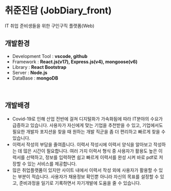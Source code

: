 # 취준진담 (JobDiary_front)
IT 취업 준비생들을 위한 구인구직 플랫폼(Web)
<br/>
## 개발환경
* Development Tool : **vscode, github**
* Framework : **React.js(v17), Express.js(v4), mongoose(v6)**
* Library : **React Bootstrap**
* Server : **Node.js**
* DataBase : **mongoDB**
<br/>

## 개발배경
* Covid-19로 인해 산업 전반에 걸쳐 디지털화가 가속화됨에 따라 IT분야의 수요가 급증하고 있습니다. 사용자가 자신에게 맞는 기업을 추천받을 수 있고, 기업에서도 필요한 개발자 포지션을 찾을 때 원하는 개발 직군을 좀 더 편리하고 빠르게 찾을 수 있습니다.
* 이력서 작성의 부담을 줄여줍니다. 이력서 작성시에 이력서 양식을 알아보고 작성하는 데 많은 시간이 필요합니다. 여러 가지 이력서 형식 중 사용자가 활용도 높은 이력서를 선택하고, 정보를 입력하면 쉽고 빠르게 이력서를 완성 시켜 바로 pdf로 저장할 수 있는 서비스를 제공합니다.
* 많은 취업플랫폼이 있지만 사이트 내에서 이력서 작성 외에 사용자가 활용할 수 있는 부분이 적습니다. 사용자가 채용정보 확인뿐 아니라 자신의 목표를 설정할 수 있고, 준비과정을 일기로 기록하면서 자기개발에 도움을 줄 수 있습니다.

